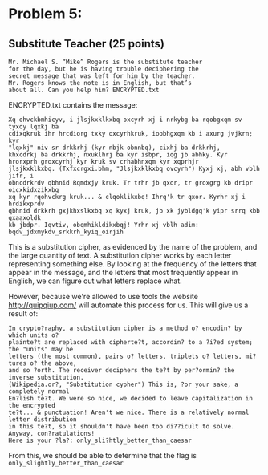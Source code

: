 # Problem 5:
## Substitute Teacher (25 points)

```
Mr. Michael S. “Mike” Rogers is the substitute teacher
for the day, but he is having trouble deciphering the
secret message that was left for him by the teacher.
Mr. Rogers knows the note is in English, but that’s
about all. Can you help him? ENCRYPTED.txt
```

ENCRYPTED.txt contains the message:
```
Xq ohvckbmhicyv, i jlsjkxklkxbq oxcyrh xj i nrkybg ba rqobgxqm sv tyxoy lqxkj ba
cdixqkruk ihr hrcdiorg txky oxcyrhkruk, ioobhgxqm kb i axurg jvjkrn; kyr
"lqxkj" niv sr drkkrhj (kyr nbjk obnnbq), cixhj ba drkkrhj,
khxcdrkj ba drkkrhj, nxuklhrj ba kyr isbpr, iqg jb abhky. Kyr
hrorxprh groxcyrhj kyr kruk sv crhabhnxqm kyr xqprhjr
jlsjkxklkxbq. (Txfxcrgxi.bhm, "Jlsjkxklkxbq ovcyrh") Kyxj xj, abh vblh jifr, i
obncdrkrdv qbhnid Rqmdxjy kruk. Tr trhr jb qxor, tr groxgrg kb dripr oicxkidxzikxbq
xq kyr rqohvckrg kruk... & clqoklikxbq! Ihrq'k tr qxor. Kyrhr xj i hrdikxprdv
qbhnid drkkrh gxjkhxslkxbq xq kyxj kruk, jb xk jybldgq'k yipr srrq kbb gxaaxoldk
kb jbdpr. Iqvtiv, obqmhikldikxbqj! Yrhr xj vblh adim:
bqdv_jdxmykdv_srkkrh_kyiq_oirjih
```

This is a substitution cipher, as evidenced by the name of the problem, and the large quantity of text. A substitution cipher works by each letter representing something else. By looking at the frequency of the letters that appear in the message, and the letters that most frequently appear in English, we can figure out what letters replace what.

However, because we're allowed to use tools the website http://quipqiup.com/ will automate this process for us.
This will give us a result of:
```
In crypto?raphy, a substitution cipher is a method o? encodin? by which units o?
plainte?t are replaced with cipherte?t, accordin? to a ?i?ed system; the "units" may be
letters (the most common), pairs o? letters, triplets o? letters, mi?tures o? the above,
and so ?orth. The receiver deciphers the te?t by per?ormin? the inverse substitution.
(Wikipedia.or?, "Substitution cypher") This is, ?or your sake, a completely normal
En?lish te?t. We were so nice, we decided to leave capitalization in the encrypted
te?t... & punctuation! Aren't we nice. There is a relatively normal letter distribution
in this te?t, so it shouldn't have been too di??icult to solve. Anyway, con?ratulations!
Here is your ?la?: only_sli?htly_better_than_caesar
```
From this, we should be able to determine that the flag is `only_slightly_better_than_caesar`
